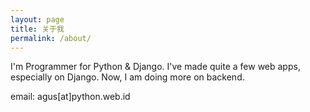 ```yaml
---
layout: page
title: 关于我
permalink: /about/
---
```


I'm Programmer for Python & Django. I've made quite a few web apps, especially on Django. Now, I am doing more on backend.

email: agus[at]python.web.id
